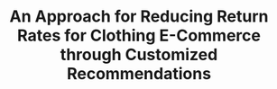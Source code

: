 ---
advisors:
- Suzan Üsküdarlı
students:
- name: Sercan Ersoy
- name: Ahmet Yavuz Demir
title: An Approach for Reducing Return Rates for Clothing E-Commerce through Customized
  Recommendations
type: project
---
